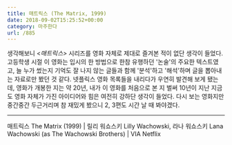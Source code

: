 ```yaml
---
title: 매트릭스 (The Matrix, 1999)
date: 2018-09-02T15:25:52+00:00
category: 마주한다
url: /885
---
```


생각해보니 <_매트릭스>_ 시리즈를 영화 자체로 제대로 즐겨본 적이 없단 생각이 들었다. 고등학생 시절 이 영화는 입시의 한 방법으로 한참 유행하던 '논술'의 주요한 텍스트였고, 늘 누가 썼는지 기억도 잘 나지 않는 글들과 함께 '분석'하고 '해석'하며 글을 뽑아내는 자료로만 봤던 것 같다. 넷플릭스 영화 목록들을 내리다가 우연히 발견해 보게 됐는데, 영화가 개봉한 지는 약 20년, 내가 이 영화를 처음으로 본 지 벌써 10년이 지난 지금도 영화 자체가 가진 아이디어와 힘은 여전히 강하단 생각이 들었다. 다시 보는 영화지만 중간중간 두근거리며 참 재밌게 봤으니 2, 3편도 시간 날 때 봐야겠다.

---

매트릭스 The Matrix (1999) | 릴리 워쇼스키 Lilly Wachowski, 라나 워쇼스키 Lana Wachowski (as The Wachowski Brothers) | VIA Netflix
